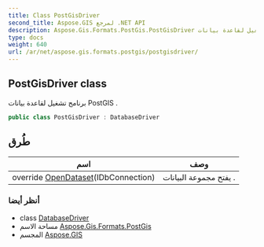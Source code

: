 ```yaml
---
title: Class PostGisDriver
second_title: Aspose.GIS لمرجع .NET API
description: Aspose.Gis.Formats.PostGis.PostGisDriver فصل. برنامج تشغيل لقاعدة بيانات PostGIS .
type: docs
weight: 640
url: /ar/net/aspose.gis.formats.postgis/postgisdriver/
---
```

## PostGisDriver class

برنامج تشغيل لقاعدة بيانات PostGIS .

```csharp
public class PostGisDriver : DatabaseDriver
```

## طُرق

| اسم | وصف |
| --- | --- |
| override [OpenDataset](../../aspose.gis.formats.postgis/postgisdriver/opendataset/)(IDbConnection) | يفتح مجموعة البيانات . |

### أنظر أيضا

* class [DatabaseDriver](../../aspose.gis/databasedriver/)
* مساحة الاسم [Aspose.Gis.Formats.PostGis](../../aspose.gis.formats.postgis/)
* المجسم [Aspose.GIS](../../)


